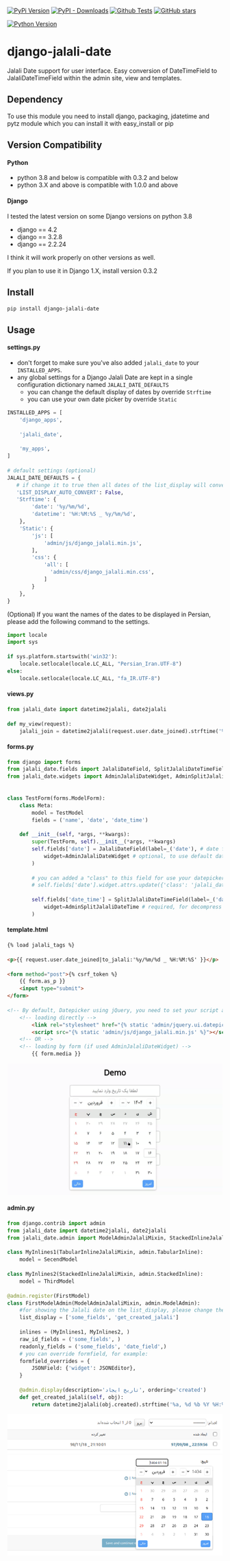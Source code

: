 

[![PyPi Version](https://img.shields.io/pypi/v/django-jalali-date.svg)](https://pypi.python.org/pypi/django-jalali-date)
[![PyPI - Downloads](https://img.shields.io/pypi/dm/django-jalali-date.svg)](https://pypistats.org/packages/django-jalali-date)
[![Github Tests](https://github.com/a-roomana/django-jalali-date/workflows/Test/badge.svg)](https://github.com/a-roomana/django-jalali-date/actions)
[![GitHub stars](https://img.shields.io/github/stars/a-roomana/django-jalali-date.svg?style=social)](https://github.com/a-roomana/django-jalali-date)

[![Python Version](https://img.shields.io/pypi/pyversions/django-jalali-date.svg)](https://pypi.python.org/pypi/django-jalali-date)

# django-jalali-date

Jalali Date support for user interface. Easy conversion of DateTimeField to JalaliDateTimeField within the admin site, view and templates.


## Dependency

To use this module you need to install django, packaging, jdatetime and pytz module which you can install it with easy_install or pip


## Version Compatibility
#### Python
- python 3.8 and below is  compatible with 0.3.2 and below
- python 3.X and above is compatible with 1.0.0 and above

#### Django
I tested the latest version on some Django versions on python 3.8
- django == 4.2
- django == 3.2.8
- django == 2.2.24

I think it will work properly on other versions as well.

If you plan to use it in Django 1.X, install version 0.3.2



## Install

    pip install django-jalali-date   


## Usage

#### settings.py

- don't forget to make sure you've also added `jalali_date` to your `INSTALLED_APPS`.
- any global settings for a Django Jalali Date are kept in a single configuration dictionary named `JALALI_DATE_DEFAULTS`
  - you can change the default display of dates by override `Strftime`
  - you can use your own date picker by override `Static` 
```python
INSTALLED_APPS = [
	'django_apps',
	
	'jalali_date',
	
	'my_apps',
]

# default settings (optional)
JALALI_DATE_DEFAULTS = {
   # if change it to true then all dates of the list_display will convert to the Jalali.
   'LIST_DISPLAY_AUTO_CONVERT': False,
   'Strftime': {
        'date': '%y/%m/%d',
        'datetime': '%H:%M:%S _ %y/%m/%d',
    },
    'Static': {
        'js': [
            'admin/js/django_jalali.min.js',
        ],
        'css': {
            'all': [
              'admin/css/django_jalali.min.css',
            ]
        }
    },
}
```

(Optional) If you want the names of the dates to be displayed in Persian, please add the following command to the settings.
```python
import locale
import sys

if sys.platform.startswith('win32'):
    locale.setlocale(locale.LC_ALL, "Persian_Iran.UTF-8")
else:
    locale.setlocale(locale.LC_ALL, "fa_IR.UTF-8")
```


#### views.py
```python
from jalali_date import datetime2jalali, date2jalali

def my_view(request):
	jalali_join = datetime2jalali(request.user.date_joined).strftime('%y/%m/%d _ %H:%M:%S')
```
#### forms.py
```python
from django import forms
from jalali_date.fields import JalaliDateField, SplitJalaliDateTimeField
from jalali_date.widgets import AdminJalaliDateWidget, AdminSplitJalaliDateTime


class TestForm(forms.ModelForm):
    class Meta:
        model = TestModel
        fields = ('name', 'date', 'date_time')

    def __init__(self, *args, **kwargs):
        super(TestForm, self).__init__(*args, **kwargs)
        self.fields['date'] = JalaliDateField(label=_('date'), # date format is  "yyyy-mm-dd"
            widget=AdminJalaliDateWidget # optional, to use default datepicker
        )

        # you can added a "class" to this field for use your datepicker!
        # self.fields['date'].widget.attrs.update({'class': 'jalali_date-date'})

        self.fields['date_time'] = SplitJalaliDateTimeField(label=_('date time'), 
            widget=AdminSplitJalaliDateTime # required, for decompress DatetimeField to JalaliDateField and JalaliTimeField
        )
```

#### template.html
```html    
{% load jalali_tags %}

<p>{{ request.user.date_joined|to_jalali:'%y/%m/%d _ %H:%M:%S' }}</p>

<form method="post">{% csrf_token %}
    {{ form.as_p }}
    <input type="submit">
</form>

<!-- By default, Datepicker using jQuery, you need to set your script after loading jQuery! -->
	<!-- loading directly -->
		<link rel="stylesheet" href="{% static 'admin/jquery.ui.datepicker.jalali/themes/base/jquery-ui.min.css' %}">
		<script src="{% static 'admin/js/django_jalali.min.js' %}"></script>
	<!-- OR -->
	<!-- loading by form (if used AdminJalaliDateWidget) -->
		{{ form.media }}
```
![example-template-form](https://raw.githubusercontent.com/a-roomana/django-jalali-date/master/screenshots/example-template-form.png)

#### admin.py
```python
from django.contrib import admin
from jalali_date import datetime2jalali, date2jalali
from jalali_date.admin import ModelAdminJalaliMixin, StackedInlineJalaliMixin, TabularInlineJalaliMixin	
    
class MyInlines1(TabularInlineJalaliMixin, admin.TabularInline):
	model = SecendModel

class MyInlines2(StackedInlineJalaliMixin, admin.StackedInline):
	model = ThirdModel
	
@admin.register(FirstModel)
class FirstModelAdmin(ModelAdminJalaliMixin, admin.ModelAdmin):
	#for showing the Jalali date on the list_display, please change the LIST_DISPLAY_AUTO_CONVERT to true or create custom methods. for example:
    list_display = ['some_fields', 'get_created_jalali']
	
	inlines = (MyInlines1, MyInlines2, )
	raw_id_fields = ('some_fields', )
	readonly_fields = ('some_fields', 'date_field',)
	# you can override formfield, for example:
	formfield_overrides = {
	    JSONField: {'widget': JSONEditor},
	}
	
	@admin.display(description='تاریخ ایجاد', ordering='created')
	def get_created_jalali(self, obj):
		return datetime2jalali(obj.created).strftime('%a, %d %b %Y %H:%M:%S')
```
![list-display](https://raw.githubusercontent.com/a-roomana/django-jalali-date/master/screenshots/list-display.png)
![example-admin](https://raw.githubusercontent.com/a-roomana/django-jalali-date/master/screenshots/example-admin.png)
